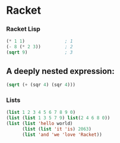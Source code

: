 # Racket
### Racket Lisp

```lisp 
(* 1 1)               ; 1
(- 8 (* 2 3))         ; 2
(sqrt 9)              ; 3
```

## A deeply nested expression:

```lisp
(sqrt (+ (sqr 4) (sqr 4)))
```

### Lists

```lisp
(list 1 2 3 4 5 6 7 8 9 0)
(list (list 1 3 5 7 9) list(2 4 6 8 0))
(list (list 'hello world) 
      (list (list 'it 'is) 2063)
      (list 'and 'we 'love 'Racket))
```